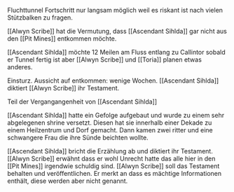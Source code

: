 Fluchttunnel Fortschritt nur langsam möglich weil es riskant ist nach vielen Stützbalken zu fragen.

[[Alwyn Scribe]] hat die Vermutung, dass [[Ascendant Sihlda]] gar nicht aus den [[Pit Mines]] entkommen möchte.

[[Ascendant Sihlda]] möchte 12 Meilen am Fluss entlang zu Callintor sobald er Tunnel fertig ist aber [[Alwyn Scribe]] und [[Toria]] planen etwas anderes.

Einsturz. Aussicht auf entkommen: wenige Wochen. [[Ascendant Sihlda]] diktiert [[Alwyn Scribe]] ihr Testament.

Teil der Vergangangenheit von [[Ascendant Sihlda]]

[[Ascendant Sihlda]] hatte ein Gefolge aufgebaut und wurde zu einem sehr abgelegenen shrine versetzt. Diesen hat sie innerhalb einer Dekade zu einem Heilzentrum und Dorf gemacht. Dann kamen zwei ritter und eine schwangere Frau die ihre Sünde beichten wollte.

[[Ascendant Sihlda]] bricht die Erzählung ab und diktiert ihr Testament. [[Alwyn Scribe]] erwähnt dass er wohl Unrecht hatte das alle hier in den [[Pit Mines]] irgendwie schuldig sind. [[Alwyn Scribe]] soll das Testament behalten und veröffentlichen. Er merkt an dass es mächtige Informationen enthält, diese werden aber nicht genannt. 
